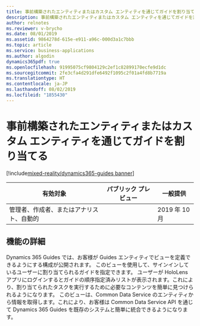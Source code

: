 ```yaml
---
title: 事前構築されたエンティティまたはカスタム エンティティを通じてガイドを割り当てる
description: 事前構築されたエンティティまたはカスタム エンティティを通じてガイドを割り当てる
author: relnotes
ms.reviewer: v-brycho
ms.date: 08/01/2019
ms.assetid: 9864278d-615e-e911-a96c-000d3a1c7bbb
ms.topic: article
ms.service: business-applications
ms.author: algodin
dynamics365pdf: true
ms.openlocfilehash: 91995075cf9804129c2ef1c82899170ecfe9d1dc
ms.sourcegitcommit: 2fe3cfa4d291dfe6492f1095c2f01a4fd8b7719a
ms.translationtype: HT
ms.contentlocale: ja-JP
ms.lasthandoff: 08/02/2019
ms.locfileid: "1855430"
---
```

# <a name="assign-guides-through-prebuilt-or-custom-entities"></a>事前構築されたエンティティまたはカスタム エンティティを通じてガイドを割り当てる
[!include[mixed-reality/dynamics365-guides banner](../includes/mixed-reality/dynamics365-guides.md)]

| 有効対象    |  パブリック プレビュー | 一般提供 | 
| ---------- | ---------- |---------- |
|管理者、作成者、またはアナリスト、自動的|| 2019 年 10 月|






## <a name="feature-details"></a>機能の詳細
<!--feature detail start -->
Dynamics 365 Guides では、お客様が Guides エンティティでビューを定義できるようにする構成が公開されます。 このビューを使用して、サインインしているユーザーに割り当てられるガイドを指定できます。 ユーザーが HoloLens アプリにログインするとガイドの順序指定済みリストが表示されます。これにより、割り当てられたタスクを実行するために必要なコンテンツを簡単に見つけられるようになります。 このビューは、Common Data Service のエンティティから情報を取得します。これにより、お客様は Common Data Service API を通じて Dynamics 365 Guides を既存のシステムと簡単に統合できるようになります。
<!--feature detail end -->











